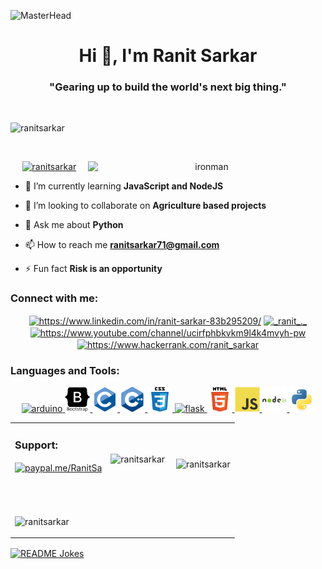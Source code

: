 ![MasterHead](https://repository-images.githubusercontent.com/588181932/e36ec678-7984-4cdd-8e4c-a3932772ff8e)

<h1 align="center">Hi 👋, I'm Ranit Sarkar</h1>
<h3 align="center">"Gearing up to build the world's next big thing."</h3><br>
<p align="left"> <img src="https://komarev.com/ghpvc/?username=ranitsarkar&label=Profile%20views&color=0e75b6&style=flat" alt="ranitsarkar" /> </p> <br>
<p align="center"> <a href="https://github.com/ryo-ma/github-profile-trophy"><img src="https://github-profile-trophy.vercel.app/?username=ranitsarkar" alt="ranitsarkar" /></a> 
<img align="right" alt="ironman" width="380" src="https://miro.medium.com/v2/resize:fit:700/1*9XCVORXFDTwQF0gEBcZX-Q.gif"></p>

- 🌱 I’m currently learning **JavaScript and NodeJS**

- 👯 I’m looking to collaborate on **Agriculture based projects**

- 💬 Ask me about **Python**

- 📫 How to reach me **ranitsarkar71@gmail.com**

- ⚡ Fun fact **Risk is an opportunity**

<h3 align="left">Connect with me:</h3>
<p align="center">
<a href="https://linkedin.com/in/https://www.linkedin.com/in/ranit-sarkar-83b295209/" target="blank"><img align="center" src="https://raw.githubusercontent.com/rahuldkjain/github-profile-readme-generator/master/src/images/icons/Social/linked-in-alt.svg" alt="https://www.linkedin.com/in/ranit-sarkar-83b295209/" height="30" width="40" /></a>
<a href="https://instagram.com/_ranit_._" target="blank"><img align="center" src="https://raw.githubusercontent.com/rahuldkjain/github-profile-readme-generator/master/src/images/icons/Social/instagram.svg" alt="_ranit_._" height="30" width="40" /></a>
<a href="https://www.youtube.com/c/https://www.youtube.com/channel/ucirfphbkvkm9l4k4mvyh-pw" target="blank"><img align="center" src="https://raw.githubusercontent.com/rahuldkjain/github-profile-readme-generator/master/src/images/icons/Social/youtube.svg" alt="https://www.youtube.com/channel/ucirfphbkvkm9l4k4mvyh-pw" height="30" width="40" /></a>
<a href="https://www.hackerrank.com/https://www.hackerrank.com/ranit_sarkar" target="blank"><img align="center" src="https://raw.githubusercontent.com/rahuldkjain/github-profile-readme-generator/master/src/images/icons/Social/hackerrank.svg" alt="https://www.hackerrank.com/ranit_sarkar" height="30" width="40" /></a>
</p>

<h3 align="left">Languages and Tools:</h3>
<p align="center"> <a href="https://www.arduino.cc/" target="_blank" rel="noreferrer"> <img src="https://cdn.worldvectorlogo.com/logos/arduino-1.svg" alt="arduino" width="40" height="40"/> </a> <a href="https://getbootstrap.com" target="_blank" rel="noreferrer"> <img src="https://raw.githubusercontent.com/devicons/devicon/master/icons/bootstrap/bootstrap-plain-wordmark.svg" alt="bootstrap" width="40" height="40"/> </a> <a href="https://www.cprogramming.com/" target="_blank" rel="noreferrer"> <img src="https://raw.githubusercontent.com/devicons/devicon/master/icons/c/c-original.svg" alt="c" width="40" height="40"/> </a> <a href="https://www.w3schools.com/cpp/" target="_blank" rel="noreferrer"> <img src="https://raw.githubusercontent.com/devicons/devicon/master/icons/cplusplus/cplusplus-original.svg" alt="cplusplus" width="40" height="40"/> </a> <a href="https://www.w3schools.com/css/" target="_blank" rel="noreferrer"> <img src="https://raw.githubusercontent.com/devicons/devicon/master/icons/css3/css3-original-wordmark.svg" alt="css3" width="40" height="40"/> </a> <a href="https://flask.palletsprojects.com/" target="_blank" rel="noreferrer"> <img src="https://www.vectorlogo.zone/logos/pocoo_flask/pocoo_flask-icon.svg" alt="flask" width="40" height="40"/> </a> <a href="https://www.w3.org/html/" target="_blank" rel="noreferrer"> <img src="https://raw.githubusercontent.com/devicons/devicon/master/icons/html5/html5-original-wordmark.svg" alt="html5" width="40" height="40"/> </a> <a href="https://developer.mozilla.org/en-US/docs/Web/JavaScript" target="_blank" rel="noreferrer"> <img src="https://raw.githubusercontent.com/devicons/devicon/master/icons/javascript/javascript-original.svg" alt="javascript" width="40" height="40"/> </a> <a href="https://nodejs.org" target="_blank" rel="noreferrer"> <img src="https://raw.githubusercontent.com/devicons/devicon/master/icons/nodejs/nodejs-original-wordmark.svg" alt="nodejs" width="40" height="40"/> </a> <a href="https://www.python.org" target="_blank" rel="noreferrer"> <img src="https://raw.githubusercontent.com/devicons/devicon/master/icons/python/python-original.svg" alt="python" width="40" height="40"/> </a> </p>


<table>
    <tr>
      <td>
        <h3 align="left">Support:</h3>
        <p><a href="https://www.buymeacoffee.com/paypal.me/RanitSa"> <img align="center" src="https://cdn.buymeacoffee.com/buttons/v2/default-yellow.png" height="50" width="210" alt="paypal.me/RanitSa" /></a></p><br><br>
      </td>
      <td>
        <p><img align="center" src="https://github-readme-stats.vercel.app/api/top-langs?username=ranitsarkar&show_icons=true&locale=en&layout=compact" alt="ranitsarkar" />   </p><br>
      </td>
      <td>
        <p>&nbsp;<img align="center" src="https://github-readme-stats.vercel.app/api?username=ranitsarkar&show_icons=true&locale=en" alt="ranitsarkar" /></p>
      </td>
    </tr>
    <tr>
      <td colspan="3">
        <p><img align="center" src="https://github-readme-streak-stats.herokuapp.com/?user=ranitsarkar&" alt="ranitsarkar" /></p>
      </td>
 </table>
 
<a href="https://readme-jokes.vercel.app"><img align="center" src="https://readme-jokes.vercel.app/api" alt="README Jokes"></a>
  <!---
RanitSarkar/RanitSarkar is a ✨ special ✨ repository because its `README.md` (this file) appears on your GitHub profile.
You can click the Preview link to take a look at your changes.
--->
